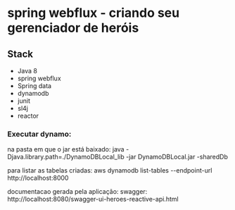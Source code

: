 # spring webflux - criando seu gerenciador de heróis

## Stack

- Java 8
- spring webflux
- Spring data
- dynamodb
- junit
- sl4j
- reactor

### Executar dynamo:

na pasta em que o jar está baixado: java -Djava.library.path=./DynamoDBLocal_lib -jar DynamoDBLocal.jar -sharedDb

para listar as tabelas criadas: aws dynamodb list-tables --endpoint-url http://localhost:8000

documentacao gerada pela aplicação: swagger: http://localhost:8080/swagger-ui-heroes-reactive-api.html
